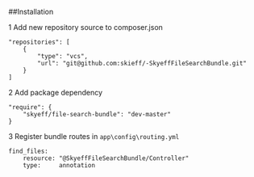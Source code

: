 ##Installation

1 Add new repository source to composer.json

```
"repositories": [
    {
        "type": "vcs",
        "url": "git@github.com:skieff/-SkyeffFileSearchBundle.git"
    }
]
```

2 Add package dependency

```
"require": {
    "skyeff/file-search-bundle": "dev-master"
}
```

3 Register bundle routes in `app\config\routing.yml`

```
find_files:
    resource: "@SkyeffFileSearchBundle/Controller"
    type:     annotation
```